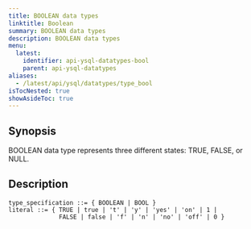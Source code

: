 ```yaml
---
title: BOOLEAN data types
linktitle: Boolean
summary: BOOLEAN data types
description: BOOLEAN data types
menu:
  latest:
    identifier: api-ysql-datatypes-bool
    parent: api-ysql-datatypes
aliases:
  - /latest/api/ysql/datatypes/type_bool
isTocNested: true
showAsideToc: true
---
```


## Synopsis

BOOLEAN data type represents three different states: TRUE, FALSE, or NULL.

## Description

```
type_specification ::= { BOOLEAN | BOOL }
literal ::= { TRUE | true | 't' | 'y' | 'yes' | 'on' | 1 |
              FALSE | false | 'f' | 'n' | 'no' | 'off' | 0 }
```

